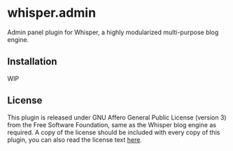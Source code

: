 # whisper.admin

Admin panel plugin for Whisper, a highly modularized multi-purpose blog engine.

## Installation

WIP

## License

This plugin is released under GNU Affero General Public License (version 3) from the Free Software Foundation, same as the Whisper blog engine as required. A copy of the license should be included with every copy of this plugin, you can also read the license text [here](https://www.gnu.org/licenses/agpl-3.0.html).
